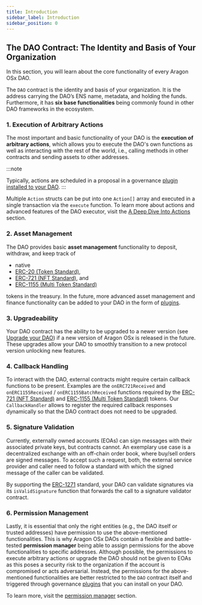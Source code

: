 ```yaml
---
title: Introduction
sidebar_label: Introduction
sidebar_position: 0
---
```


## The DAO Contract: The Identity and Basis of Your Organization

In this section, you will learn about the core functionality of every Aragon OSx DAO.

The `DAO` contract is the identity and basis of your 
organization. It is the address carrying the DAO’s ENS name, metadata, 
and holding the funds. Furthermore, it has **six base functionalities** being commonly found in other DAO frameworks in the ecosystem.

### 1. Execution of Arbitrary Actions

The most important and basic functionality of your DAO is the **execution of arbitrary actions**,
 which allows you to execute the DAO's own functions as well as 
interacting with the rest of the world, i.e., calling methods in other 
contracts and sending assets to other addresses.

:::note

Typically, actions are scheduled in a proposal in a governance [plugin installed to your DAO](/docs/advanced/plugin/index.md).
:::

Multiple `Action` structs can be put into one `Action[]` array and executed in a single transaction via the `execute` function. To learn more about actions and advanced features of the DAO executor, visit the [A Deep Dive Into Actions](/docs/1.4.0/osx/how-it-works/core/dao/actions) section.

### 2. Asset Management

The DAO provides basic **asset management** functionality to deposit, withdraw, and keep track of

- native
- [ERC-20 (Token Standard)](https://eips.ethereum.org/EIPS/eip-20),
- [ERC-721 (NFT Standard)](https://eips.ethereum.org/EIPS/eip-721), and
- [ERC-1155 (Multi Token Standard)](https://eips.ethereum.org/EIPS/eip-1155)

tokens in the treasury.
In the future, more advanced asset management and finance functionality can be added to your DAO in the form of [plugins](/docs/1.4.0/osx/how-it-works/core/plugins/).

### 3. Upgradeability

Your DAO contract has the ability to be upgraded to a newer version (see [Upgrade your DAO](/docs/1.4.0/osx/how-to-guides/dao/protocol-upgrades))
 if a new version of Aragon OSx is released in the future. These 
upgrades allow your DAO to smoothly transition to a new protocol version
 unlocking new features.

### 4. Callback Handling

To interact with the DAO, external contracts might require certain callback functions to be present.
Examples are the `onERC721Received` and `onERC1155Received` / `onERC1155BatchReceived` functions required by the [ERC-721 (NFT Standard)](https://eips.ethereum.org/EIPS/eip-721) and [ERC-1155 (Multi Token Standard)](https://eips.ethereum.org/EIPS/eip-1155) tokens.
Our `CallbackHandler` allows to register the required callback responses dynamically so that the DAO contract does not need to be upgraded.

### 5. Signature Validation

Currently,
 externally owned accounts (EOAs) can sign messages with their 
associated private keys, but contracts cannot.
An exemplary use case is a decentralized exchange with an off-chain 
order book, where buy/sell orders are signed messages.
To accept such a request, both, the external service provider and caller
 need to follow a standard with which the signed message of the caller 
can be validated.

By supporting the [ERC-1271](https://eips.ethereum.org/EIPS/eip-1271) standard, your DAO can validate signatures via its `isValidSignature` function that forwards the call to a signature validator contract.

### 6. Permission Management

Lastly,
 it is essential that only the right entities (e.g., the DAO itself or 
trusted addresses) have permission to use the above-mentioned 
functionalities. This is why Aragon OSx DAOs contain a flexible and 
battle-tested **permission manager** being able to assign 
permissions for the above functionalities to specific addresses.
Although possible, the permissions to execute arbitrary actions or 
upgrade the DAO should not be given to EOAs as this poses a security 
risk to the organization if the account is compromised or acts 
adversarial. Instead, the permissions for the above-mentioned 
functionalities are better restricted to the `DAO` contract itself and triggered through governance [plugins](/docs/1.4.0/osx/how-it-works/core/plugins/) that you can install on your DAO.

To learn more, visit the [permission manager](/docs/1.4.0/osx/how-it-works/core/permissions/) section.